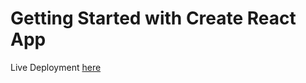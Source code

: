 # Getting Started with Create React App

Live Deployment [here](https://react-recipe-book-nu.vercel.app/)
